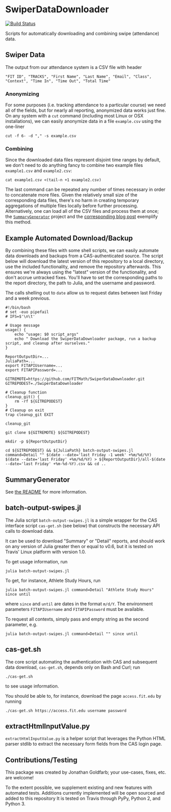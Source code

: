 # SwiperDataDownloader

[![Build Status](https://travis-ci.org/FITMath/SwiperDataDownloader.svg?branch=master)](https://travis-ci.org/FITMath/SwiperDataDownloader)

Scripts for automatically downloading and combining swipe (attendance) data.

## Swiper Data

The output from our attendance system is a CSV file with header
```
"FIT ID", "TRACKS", "First Name", "Last Name", "Email", "Class", "Context", "Time In", "Time Out", "Total Time"
```

### Anonymizing
For some purposes (i.e. tracking attendance to a particular course) we need all of the fields, but for nearly all reporting, anonymized data works just fine.
On any system with a `cut` command (including most Linux or OSX installations), we can easily anonymize data in a file `example.csv` using the one-liner

```
cut -f 6- -d "," -s example.csv
```

### Combining

Since the downloaded data files represent disjoint time ranges by default, we don't need to do anything fancy to combine two example files `example1.csv` and `example2.csv`:

```
cat example1.csv <(tail-n +1 example2.csv)
```

The last command can be repeated any number of times necessary in order to concatenate more files.
Given the relatively small size of the corresponding data files, there's no harm in creating temporary aggregations of multiple files locally before further processing.
Alternatively, one can load all of the CSV files and process them at once; the [`SummaryGenerator`](../blob/master/SummaryGenerator) project and the [corresponding blog post](https://jgoldfar.github.io/blog/operationalizing-attendance-reports) exemplify this method.

## Example Automated Download/Backup

By combining these files with some shell scripts, we can easily automate data downloads and
backups from a CAS-authenticated source.
The script below will download the latest version of this repository to a local directory, use the included functionality, and remove the repository afterwards.
This ensures we're always using the "latest" version of the functionality, and don't accrue untracked fixes.
You'll have to set the corresponding paths to the report directory, the path to Julia, and the username and password.

The calls shelling out to `date` allow us to request dates between last Friday and a week previous.

```
#!/bin/bash
# set -euo pipefail
# IFS=$'\n\t'

# Usage message
usage() {
    echo "usage: $0 script_args"
    echo " Download the SwiperDataDownloader package, run a backup script, and cleanup after ourselves."
}

ReportOutputDir=...
JuliaPath=...
export FITAPIUsername=...
export FITAPIPassword=...

GITREMOTE=https://github.com/FITMath/SwiperDataDownloader.git
GITREPODEST=./SwiperDataDownloader

# Cleanup function
cleanup_git() {
    rm -rf ${GITREPODEST}
}
# Cleanup on exit
trap cleanup_git EXIT

cleanup_git

git clone ${GITREMOTE} ${GITREPODEST}

mkdir -p ${ReportOutputDir}

cd ${GITREPODEST} && ${JuliaPath} batch-output-swipes.jl command=Detail "" $(date --date='last Friday -1 week' +%m/%d/%Y) $(date --date='last Friday' +%m/%d/%Y) > ${ReportOutputDir}/all-$(date --date='last Friday' +%m-%d-%Y).csv && cd ..
```

## SummaryGenerator

See [the README](../blob/master/SummaryGenerator/README) for more information.

## batch-output-swipes.jl

The Julia script `batch-output-swipes.jl` is a simple wrapper for the CAS interface script
`cas-get.sh` (see below) that constructs the necessary API calls to download data.

It can be used to download "Summary" or "Detail" reports, and should work on any version
of Julia greater then or equal to v0.6, but it is tested on Travis' Linux platform with
version 1.0.

To get usage information, run

```
julia batch-output-swipes.jl
```

To get, for instance, Athlete Study Hours, run

```
julia batch-output-swipes.jl command=Detail "Athlete Study Hours" since until
```

where `since` and `until` are dates in the format `m/d/Y`. The environment parameters
`FITAPIUsername` and `FITAPIPassword` must be available.

To request all contexts, simply pass and empty string as the second parameter, e.g.

```
julia batch-output-swipes.jl command=Detail "" since until
```


## cas-get.sh

The core script automating the authentication with CAS and subsequent data download,
`cas-get.sh`, depends only on Bash and Curl; run

```
./cas-get.sh
```

to see usage information.

You should be able to, for instance, download the page `access.fit.edu` by running
```
./cas-get.sh https://access.fit.edu username password
```

## extractHtmlInputValue.py

`extractHtmlInputValue.py` is a helper script that leverages the Python HTML parser stdlib
to extract the necessary form fields from the CAS login page.

## Contributions/Testing

This package was created by Jonathan Goldfarb; your use-cases, fixes, etc. are welcome!

To the extent possible, we supplement existing and new features with automated tests.
Additions currently implemented will be open sourced and added to this repository
It is tested on Travis through PyPy, Python 2, and Python 3.
